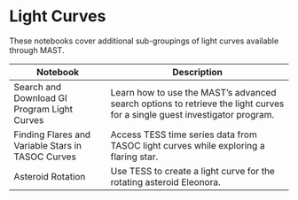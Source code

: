 # Light Curves
These notebooks cover additional sub-groupings of light curves available through MAST.

| Notebook                                          | Description                                                                                                               |
|---------------------------------------------------|---------------------------------------------------------------------------------------------------------------------------|
| Search and Download GI Program Light Curves       | Learn how to use the MAST’s advanced search options to retrieve the light curves for a single guest investigator program. |
| Finding Flares and Variable Stars in TASOC Curves | Access TESS time series data from TASOC light curves while exploring a flaring star.                                      |
| Asteroid Rotation                                 | Use TESS to create a light curve for the rotating asteroid Eleonora.                                                      |